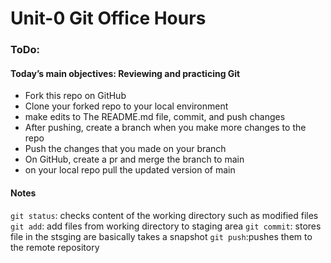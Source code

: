 # Unit-0 Git Office Hours

### ToDo: 
#### Today’s main objectives: Reviewing and practicing Git
- Fork this repo on GitHub
- Clone your forked repo to your local environment 
- make edits to The README.md file, commit, and push changes
- After pushing, create a branch when you make more changes to the repo 
- Push the changes that you made on your branch 
- On GitHub, create a pr and merge the branch to main 
- on your local repo pull the updated version of main

#### Notes 

`git status`:
checks content of the working directory such as modified files
`git add`:
add files from working directory to staging area
`git commit`:
stores file in the stsging are basically takes a snapshot
`git push`:pushes them to the remote repository 






